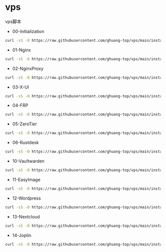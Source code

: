 # vps
vps脚本

- 00-Initialization
```sh
curl -sS -O https://raw.githubusercontent.com/ghuang-top/vps/main/install/00-Initialization.sh && chmod +x 00-Initialization.sh && ./00-Initialization.sh
```

- 01-Nginx
```sh
curl -sS -O https://raw.githubusercontent.com/ghuang-top/vps/main/install/01-Nginx.sh && chmod +x 01-Nginx.sh && ./01-Nginx.sh
```

- 02-NginxProxy
```sh
curl -sS -O https://raw.githubusercontent.com/ghuang-top/vps/main/install/02-NginxProxy.sh && chmod +x 02-NginxProxy.sh && ./02-NginxProxy.sh
```

- 03-X-UI
```sh
curl -sS -O https://raw.githubusercontent.com/ghuang-top/vps/main/install/03-X-UI.sh && chmod +x 03-X-UI.sh && ./03-X-UI.sh
```

- 04-FRP
```sh
curl -sS -O https://raw.githubusercontent.com/ghuang-top/vps/main/install/04-FRP.sh && chmod +x 04-FRP.sh && ./04-FRP.sh
```

- 05-ZeroTier
```sh
curl -sS -O https://raw.githubusercontent.com/ghuang-top/vps/main/install/05-ZeroTier.sh && chmod +x 05-ZeroTier.sh && ./05-ZeroTier.sh
```

- 06-Rustdesk
```sh
curl -sS -O https://raw.githubusercontent.com/ghuang-top/vps/main/install/06-Rustdesk.sh && chmod +x 06-Rustdesk.sh && ./06-Rustdesk.sh
```

- 10-Vaultwarden
```sh
curl -sS -O https://raw.githubusercontent.com/ghuang-top/vps/main/install/10-Vaultwarden.sh && chmod +x 10-Vaultwarden.sh && ./10-Vaultwarden.sh
```

- 11-EasyImage
```sh
curl -sS -O https://raw.githubusercontent.com/ghuang-top/vps/main/install/11-EasyImage.sh && chmod +x 11-EasyImage.sh && ./11-EasyImage.sh
```

- 12-Wordpress
```sh
curl -sS -O https://raw.githubusercontent.com/ghuang-top/vps/main/install/12-Wordpress.sh && chmod +x 12-Wordpress.sh && ./12-Wordpress.sh
```

- 13-Nextcloud
```sh
curl -sS -O https://raw.githubusercontent.com/ghuang-top/vps/main/install/13-Nextcloud.sh && chmod +x 13-Nextcloud.sh && ./13-Nextcloud.sh
```

- 14-Joplin
```sh
curl -sS -O https://raw.githubusercontent.com/ghuang-top/vps/main/install/14-Joplin.sh && chmod +x 14-Joplin.sh && ./14-Joplin.sh
```
